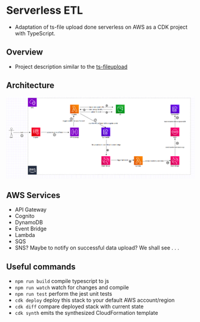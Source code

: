 # Serverless ETL

- Adaptation of ts-file upload done serverless on AWS as a CDK project with TypeScript.

## Overview

- Project description similar to the [ts-fileupload](https://github.com/ShadrackAdwera/ts-fileupload)

## Architecture

![architecture](./aws-serverless-etl.png)

## AWS Services

- API Gateway
- Cognito
- DynamoDB
- Event Bridge
- Lambda
- SQS
- SNS? Maybe to notify on successful data upload? We shall see . . .

## Useful commands

- `npm run build` compile typescript to js
- `npm run watch` watch for changes and compile
- `npm run test` perform the jest unit tests
- `cdk deploy` deploy this stack to your default AWS account/region
- `cdk diff` compare deployed stack with current state
- `cdk synth` emits the synthesized CloudFormation template
